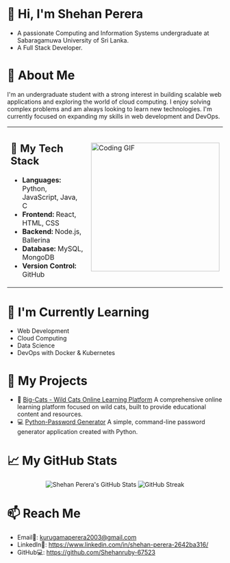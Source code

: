 # 👋 Hi, I'm Shehan Perera
- A passionate Computing and Information Systems undergraduate at Sabaragamuwa University of Sri Lanka.
- A Full Stack Developer.

# 🚀 About Me
I'm an undergraduate student with a strong interest in building scalable web applications and exploring the world of cloud computing. I enjoy solving complex problems and am always looking to learn new technologies. I'm currently focused on expanding my skills in web development and DevOps.


<table align="center" border="0">
  <tr>
    <td>
    <h2 font-size=50px>
          🔧 My Tech Stack
    </h2>
      <ul>
        <li><b>Languages:</b> Python, JavaScript, Java, C</li>
        <li><b>Frontend:</b> React, HTML, CSS</li>
        <li><b>Backend:</b> Node.js, Ballerina</li>
        <li><b>Database:</b> MySQL, MongoDB</li>
        <li><b>Version Control:</b> GitHub</li>
      </ul>
    </td>
    <td>
      <img src="https://raw.githubusercontent.com/Shehanruby-67523/Shehanruby-67523/refs/heads/main/Coding.gif" alt="Coding GIF" width=300px height=300px/>
    </td>
  </tr>
</table>


<!-- <div align="left">

# 🔧 My Tech Stack
- Languages: Python, JavaScript, Java
- Frontend: React, HTML, CSS
- Backend: Node.js, Ballerina
- Database: MySQL, MongoDB

<div align="right">
<img src="https://raw.githubusercontent.com/Shehanruby-67523/Shehanruby-67523/refs/heads/main/Coding.gif" alt="Coding GIF" width=300px height=300px/>
</div>
</div> -->

# 🧠 I'm Currently Learning
- Web Development
- Cloud Computing
- Data Science
- DevOps with Docker & Kubernetes

# 🔗 My Projects
- 🐅 [Big-Cats - Wild Cats Online Learning Platform](https://github.com/Shehanruby-67523/Big-Cats)
    A comprehensive online learning platform focused on wild cats, built to provide educational content and resources.
- 💻 [Python-Password Generator](https://github.com/Shehanruby-67523/python-password-generator)
    A simple, command-line password generator application created with Python.

# 📈 My GitHub Stats
<div align="center">
<img src="https://github-readme-stats.vercel.app/api?username=Shehanruby-67523&show_icons=true&theme=default&hide_border=true" alt="Shehan Perera's GitHub Stats" />
<img src="https://github-readme-streak-stats.herokuapp.com/?user=Shehanruby-67523&theme=default&hide_border=true" alt="GitHub Streak" />
</div>

# 📫 Reach Me
- Email📧: kurugamaperera2003@gmail.com 
- LinkedIn💼: https://www.linkedin.com/in/shehan-perera-2642ba316/ 
- GitHub💻: https://github.com/Shehanruby-67523 
